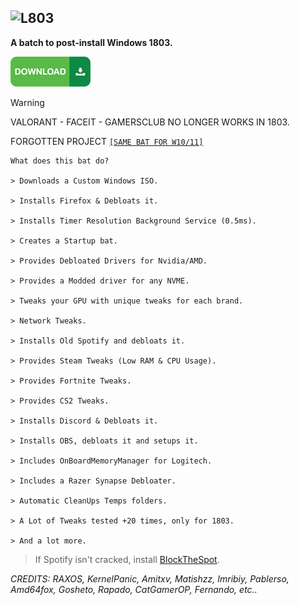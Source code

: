 ![L803](https://github.com/gzmatte/L803/assets/117684932/65d6c09d-d8e7-463c-83fc-9d2dd53bce87)
--------

**A batch to post-install Windows 1803.**

[<img src="https://github.com/gzmatte/trash/blob/main/48wx.png">](https://github.com/gzmatte/L803/releases/download/1/L803.bat)
</br> 

> [!WARNING]
> VALORANT - FACEIT - GAMERSCLUB NO LONGER WORKS IN 1803.
> 
> FORGOTTEN PROJECT [`[SAME BAT FOR W10/11]`](https://www.github.com/gzmatte/ATR)





```
What does this bat do?

> Downloads a Custom Windows ISO.

> Installs Firefox & Debloats it.

> Installs Timer Resolution Background Service (0.5ms).

> Creates a Startup bat.

> Provides Debloated Drivers for Nvidia/AMD.

> Provides a Modded driver for any NVME.

> Tweaks your GPU with unique tweaks for each brand.

> Network Tweaks.

> Installs Old Spotify and debloats it.

> Provides Steam Tweaks (Low RAM & CPU Usage).

> Provides Fortnite Tweaks.

> Provides CS2 Tweaks.

> Installs Discord & Debloats it.

> Installs OBS, debloats it and setups it.

> Includes OnBoardMemoryManager for Logitech.

> Includes a Razer Synapse Debloater.

> Automatic CleanUps Temps folders.

> A Lot of Tweaks tested +20 times, only for 1803.

> And a lot more.

```
> If Spotify isn't cracked, install [BlockTheSpot](https://github.com/mrpond/BlockTheSpot).

_CREDITS: RAXOS, KernelPanic, Amitxv, Matishzz, Imribiy, Pablerso, Amd64fox, Gosheto, Rapado, CatGamerOP, Fernando, etc.._ 
